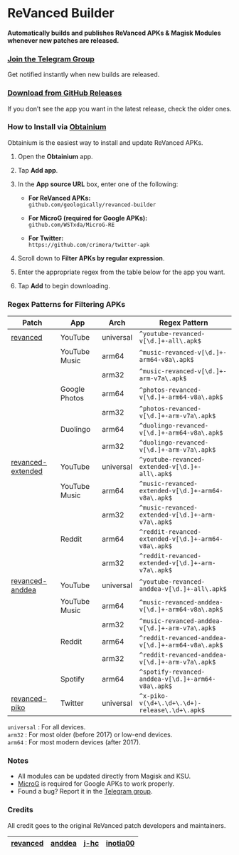 # ReVanced Builder
**Automatically builds and publishes ReVanced APKs & Magisk Modules whenever new patches are released.**

### [Join the Telegram Group](https://t.me/rvbygeo)
Get notified instantly when new builds are released.

### [Download from GitHub Releases](https://github.com/geologically/revanced-builder/releases)
If you don’t see the app you want in the latest release, check the older ones.

### How to Install via [Obtainium](https://github.com/ImranR98/Obtainium)
Obtainium is the easiest way to install and update ReVanced APKs.

1. Open the **Obtainium** app.  
2. Tap **Add app**.  
3. In the **App source URL** box, enter one of the following:

   - **For ReVanced APKs:**  
     `github.com/geologically/revanced-builder`

   - **For MicroG (required for Google APKs):**  
     `github.com/WSTxda/MicroG-RE`

   - **For Twitter:**  
      `https://github.com/crimera/twitter-apk`

4. Scroll down to **Filter APKs by regular expression**.  
5. Enter the appropriate regex from the table below for the app you want.  
6. Tap **Add** to begin downloading.

### Regex Patterns for Filtering APKs
| Patch                                                                      | App            | Arch       | Regex Pattern                                                |
|----------------------------------------------------------------------------|----------------|------------|--------------------------------------------------------------|
| [revanced](https://github.com/revanced/revanced-patches)                   | YouTube        | universal  | `^youtube-revanced-v[\d.]+-all\.apk$`                        |
|                                                                            | YouTube Music  | arm64      | `^music-revanced-v[\d.]+-arm64-v8a\.apk$`                    |
|                                                                            |                | arm32      | `^music-revanced-v[\d.]+-arm-v7a\.apk$`                      |
|                                                                            | Google Photos  | arm64      | `^photos-revanced-v[\d.]+-arm64-v8a\.apk$`                   |
|                                                                            |                | arm32      | `^photos-revanced-v[\d.]+-arm-v7a\.apk$`                     |
|                                                                            | Duolingo       | arm64      | `^duolingo-revanced-v[\d.]+-arm64-v8a\.apk$`                 |
|                                                                            |                | arm32      | `^duolingo-revanced-v[\d.]+-arm-v7a\.apk$`                   |
| [revanced-extended](https://github.com/inotia00/revanced-patches)          | YouTube        | universal  | `^youtube-revanced-extended-v[\d.]+-all\.apk$`               |
|                                                                            | YouTube Music  | arm64      | `^music-revanced-extended-v[\d.]+-arm64-v8a\.apk$`           |
|                                                                            |                | arm32      | `^music-revanced-extended-v[\d.]+-arm-v7a\.apk$`             |
|                                                                            | Reddit         | arm64      | `^reddit-revanced-extended-v[\d.]+-arm64-v8a\.apk$`          |
|                                                                            |                | arm32      | `^reddit-revanced-extended-v[\d.]+-arm-v7a\.apk$`            |
| [revanced-anddea](https://github.com/anddea/revanced-patches)              | YouTube        | universal  | `^youtube-revanced-anddea-v[\d.]+-all\.apk$`                 |
|                                                                            | YouTube Music  | arm64      | `^music-revanced-anddea-v[\d.]+-arm64-v8a\.apk$`             |
|                                                                            |                | arm32      | `^music-revanced-anddea-v[\d.]+-arm-v7a\.apk$`               |
|                                                                            | Reddit         | arm64      | `^reddit-revanced-anddea-v[\d.]+-arm64-v8a\.apk$`            |
|                                                                            |                | arm32      | `^reddit-revanced-anddea-v[\d.]+-arm-v7a\.apk$`              |
|                                                                            | Spotify        | arm64      | `^spotify-revanced-anddea-v[\d.]+-arm64-v8a\.apk$`           |
| [revanced-piko](https://github.com/crimera/piko)                           | Twitter        | universal  | `^x-piko-v(\d+\.\d+\.\d+)-release\.\d+\.apk$`                |

`universal` : For all devices. <br>
`arm32`     : For most older (before 2017) or low-end devices. <br>
`arm64`     : For most modern devices (after 2017).

### Notes
- All modules can be updated directly from Magisk and KSU.
- [MicroG](https://github.com/WSTxda/MicroG-RE/releases/latest) is required for Google APKs to work properly.
- Found a bug? Report it in the [Telegram group](https://t.me/rvbygeo).

### Credits
All credit goes to the original ReVanced patch developers and maintainers.

| [revanced](https://github.com/ReVanced) | [anddea](https://github.com/anddea/revanced-patches) | [j-hc](https://github.com/j-hc/revanced-magisk-module) | [inotia00](https://github.com/inotia00/revanced-patches) |
|-----------------------------------------|------------------------------------------------------|--------------------------------------------------------|----------------------------------------------------------|


